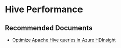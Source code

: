 <properties
  pageTitle="Hive Performance"
  description="Hive Performance"
  Service="microsoft.hdinsight"
  resource="clusters"
  authors="pjfreitas"
  ms.author="pfreitas"
  displayOrder="18"
  selfHelpType="resource"
  supportTopicIds=""
  resourceTags=""
  productPesIds=""
  cloudEnvironments="MoonCake"
  ArticleId="hdinsight-hive-hiveperformance-mooncake"/>

# Hive Performance

## **Recommended Documents**

* [Optimize Apache Hive queries in Azure HDInsight](https://docs.azure.cn/hdinsight/hdinsight-hadoop-optimize-hive-query)

